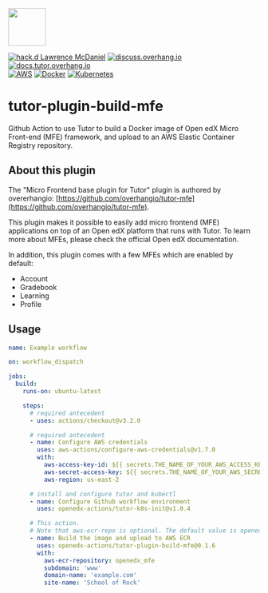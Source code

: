 <img src="https://avatars.githubusercontent.com/u/40179672" width="75">

[![hack.d Lawrence McDaniel](https://img.shields.io/badge/hack.d-Lawrence%20McDaniel-orange.svg)](https://lawrencemcdaniel.com)
[![discuss.overhang.io](https://img.shields.io/static/v1?logo=discourse&label=Forums&style=flat-square&color=ff0080&message=discuss.overhang.io)](https://discuss.overhang.io)
[![docs.tutor.overhang.io](https://img.shields.io/static/v1?logo=readthedocs&label=Documentation&style=flat-square&color=blue&message=docs.tutor.overhang.io)](https://docs.tutor.overhang.io)<br/>
[![AWS](https://img.shields.io/badge/AWS-%23FF9900.svg?style=for-the-badge&logo=amazon-aws&logoColor=white)](https://aws.amazon.com/)
[![Docker](https://img.shields.io/badge/docker-%230db7ed.svg?style=for-the-badge&logo=docker&logoColor=white)](https://www.docker.com/)
[![Kubernetes](https://img.shields.io/badge/kubernetes-%23326ce5.svg?style=for-the-badge&logo=kubernetes&logoColor=white)](https://kubernetes.io/)

# tutor-plugin-build-mfe

Github Action to use Tutor to build a Docker image of Open edX Micro Front-end (MFE) framework, and upload to an AWS Elastic Container Registry repository.

## About this plugin

The "Micro Frontend base plugin for Tutor" plugin is authored by overerhangio: [https://github.com/overhangio/tutor-mfe](https://github.com/overhangio/tutor-mfe).

This plugin makes it possible to easily add micro frontend (MFE) applications on top of an Open edX platform that runs with Tutor. To learn more about MFEs, please check the official Open edX documentation.

In addition, this plugin comes with a few MFEs which are enabled by default:

- Account
- Gradebook
- Learning
- Profile

## Usage

```yaml
name: Example workflow

on: workflow_dispatch

jobs:
  build:
    runs-on: ubuntu-latest

    steps:
      # required antecedent
      - uses: actions/checkout@v3.2.0

      # required antecedent
      - name: Configure AWS credentials
        uses: aws-actions/configure-aws-credentials@v1.7.0
        with:
          aws-access-key-id: ${{ secrets.THE_NAME_OF_YOUR_AWS_ACCESS_KEY_ID }}
          aws-secret-access-key: ${{ secrets.THE_NAME_OF_YOUR_AWS_SECRET_ACCESS_KEY }}
          aws-region: us-east-2

      # install and configure tutor and kubectl
      - name: Configure Github workflow environment
        uses: openedx-actions/tutor-k8s-init@v1.0.4

      # This action.
      # Note that aws-ecr-repo is optional. The default value is openedx_mfe
      - name: Build the image and upload to AWS ECR
        uses: openedx-actions/tutor-plugin-build-mfe@0.1.6
        with:
          aws-ecr-repository: openedx_mfe
          subdomain: 'www'
          domain-name: 'example.com'
          site-name: 'School of Rock'
```
